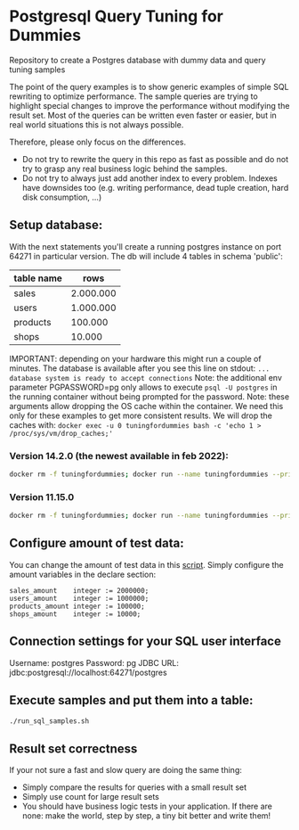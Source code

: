 # Postgresql Query Tuning for Dummies
Repository to create a Postgres database with dummy data and query tuning samples

The point of the query examples is to show generic examples of simple SQL rewriting to optimize performance.
The sample queries are trying to highlight special changes to improve the performance without modifying the result set.
Most of the queries can be written even faster or easier, but in real world situations this is not always possible.

Therefore, please only focus on the differences.
- Do not try to rewrite the query in this repo as fast as possible and do not try to grasp any real business logic behind the samples.
- Do not try to always just add another index to every problem. Indexes have downsides too (e.g. writing performance, dead tuple creation, hard disk consumption, ...)

## Setup database:
With the next statements you'll create a running postgres instance on port 64271 in particular version.
The db will include 4 tables in schema 'public':

| table name | rows      |
|------------|-----------|
| sales      | 2.000.000 |
| users      | 1.000.000 |
| products   | 100.000   |
| shops      | 10.000    |

IMPORTANT: depending on your hardware this might run a couple of minutes.
The database is available after you see this line on stdout:
`... database system is ready to accept connections`
Note: the additional env parameter PGPASSWORD=pg only allows to execute `psql -U postgres` in the running container without being prompted for the password.
Note: these arguments allow dropping the OS cache within the container. We need this only for these examples to get more consistent results.
We will drop the caches with:
`docker exec -u 0 tuningfordummies bash -c 'echo 1 > /proc/sys/vm/drop_caches;'`

### Version 14.2.0 (the newest available in feb 2022):
```bash
docker rm -f tuningfordummies; docker run --name tuningfordummies --privileged -v /proc:/writable_docker_proc -p 64271:5432 -v $(pwd)/scripts:/docker-entrypoint-initdb.d/ -e POSTGRESQL_PASSWORD=pg -e PGPASSWORD=pg bitnami/postgresql:14.2.0

```

### Version 11.15.0
```bash
docker rm -f tuningfordummies; docker run --name tuningfordummies --privileged -v /proc:/writable_docker_proc -p 64271:5432 -v $(pwd)/scripts:/docker-entrypoint-initdb.d/ -e POSTGRESQL_PASSWORD=pg -e PGPASSWORD=pg bitnami/postgresql:11.15.0
```

## Configure amount of test data:
You can change the amount of test data in this [script](scripts/gen_data.sql.lqs).
Simply configure the amount variables in the declare section:
```
sales_amount    integer := 2000000;
users_amount    integer := 1000000;
products_amount integer := 100000;
shops_amount    integer := 10000;
```

## Connection settings for your SQL user interface
Username: postgres
Password: pg
JDBC URL: jdbc:postgresql://localhost:64271/postgres

## Execute samples and put them into a table:
```bash
./run_sql_samples.sh
```


## Result set correctness
If your not sure a fast and slow query are doing the same thing: 
 - Simply compare the results for queries with a small result set
 - Simply use count for large result sets
 - You should have business logic tests in your application. If there are none: make the world, step by step, a tiny bit better and write them!
